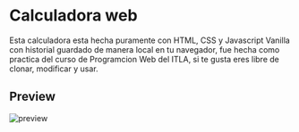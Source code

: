 # Calculadora web

Esta calculadora esta hecha puramente con HTML, CSS y Javascript Vanilla con historial guardado de manera local en tu navegador, fue hecha como practica del curso de Programcion Web del ITLA, si te gusta eres libre de clonar, modificar y usar.

## Preview

![preview]('./preview.gif')
